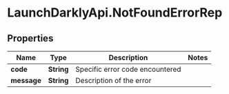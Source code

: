 # LaunchDarklyApi.NotFoundErrorRep

## Properties

Name | Type | Description | Notes
------------ | ------------- | ------------- | -------------
**code** | **String** | Specific error code encountered | 
**message** | **String** | Description of the error | 


